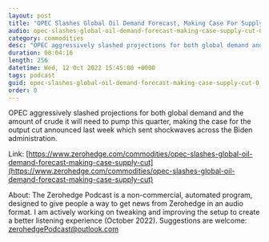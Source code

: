 ```yaml
---
layout: post
title: "OPEC Slashes Global Oil Demand Forecast, Making Case For Supply Cut"
audio: opec-slashes-global-oil-demand-forecast-making-case-supply-cut-0
category: commodities
desc: "OPEC aggressively slashed projections for both global demand and the amount of crude it will need to pump this quarter, making the case for the output cut announced last week which sent shockwaves across the Biden administration. "
duration: 00:04:16
length: 256
datetime: Wed, 12 Oct 2022 15:45:00 +0000
tags: podcast
guid: opec-slashes-global-oil-demand-forecast-making-case-supply-cut-0
order: 0
---
```

OPEC aggressively slashed projections for both global demand and the amount of crude it will need to pump this quarter, making the case for the output cut announced last week which sent shockwaves across the Biden administration. 

Link: [https://www.zerohedge.com/commodities/opec-slashes-global-oil-demand-forecast-making-case-supply-cut](https://www.zerohedge.com/commodities/opec-slashes-global-oil-demand-forecast-making-case-supply-cut)

About: The Zerohedge Podcast is a non-commercial, automated program, designed to give people a way to get news from Zerohedge in an audio format.  I am actively working on tweaking and improving the setup to create a better listening experience (October 2022).  Suggestions are welcome: [zerohedgePodcast@outlook.com](mailto:zerohedgePodcast@outlook.com)